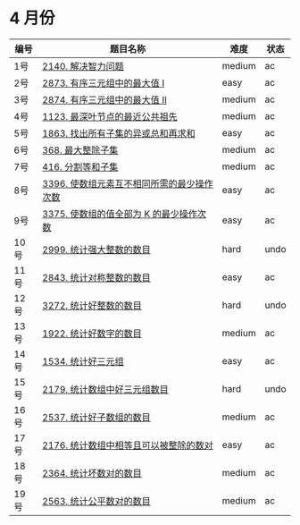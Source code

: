 # 4 月份

**编号**|**题目名称**|**难度**|**状态**
--------|------------|--------|--------
1号|[2140. 解决智力问题](./第1题%202140.%20解决智力问题)|medium|ac
2号|[2873. 有序三元组中的最大值 I](./第2题%202873.%20有序三元组中的最大值%20I)|easy|ac
3号|[2874. 有序三元组中的最大值 II](./第3题%202874.%20有序三元组中的最大值%20II)|medium|ac
4号|[1123. 最深叶节点的最近公共祖先](./第4题%201123.%20最深叶节点的最近公共祖先)|medium|ac
5号|[1863. 找出所有子集的异或总和再求和](./第5题%201863.%20找出所有子集的异或总和再求和)|easy|ac
6号|[368. 最大整除子集](./第6题%20368.%20最大整除子集)|medium|ac
7号|[416. 分割等和子集](./第7题%20416.%20分割等和子集)|medium|ac
8号|[3396. 使数组元素互不相同所需的最少操作次数](./第8题%203396.%20使数组元素互不相同所需的最少操作次数)|easy|ac
9号|[3375. 使数组的值全部为 K 的最少操作次数](./第9题%203375.%20使数组的值全部为%20K%20的最少操作次数)|easy|ac
10号|[2999. 统计强大整数的数目](./第10题%202999.%20统计强大整数的数目)|hard|undo
11号|[2843. 统计对称整数的数目](./第11题%202843.%20统计对称整数的数目)|easy|ac
12号|[3272. 统计好整数的数目](./第12题%203272.%20统计好整数的数目)|hard|undo
13号|[1922. 统计好数字的数目](./第13题%201922.%20统计好数字的数目)|medium|ac
14号|[1534. 统计好三元组](./第14题%201534.%20统计好三元组)|easy|ac
15号|[2179. 统计数组中好三元组数目](./第15题%202179.%20统计数组中好三元组数目)|hard|undo
16号|[2537. 统计好子数组的数目](./第16题%202537.%20统计好子数组的数目)|medium|ac
17号|[2176. 统计数组中相等且可以被整除的数对](./第17题%202176.%20统计数组中相等且可以被整除的数对)|easy|ac
18号|[2364. 统计坏数对的数目](./第18题%202364.%20统计坏数对的数目)|medium|ac
19号|[2563. 统计公平数对的数目](./第19题%202563.%20统计公平数对的数目)|medium|ac
